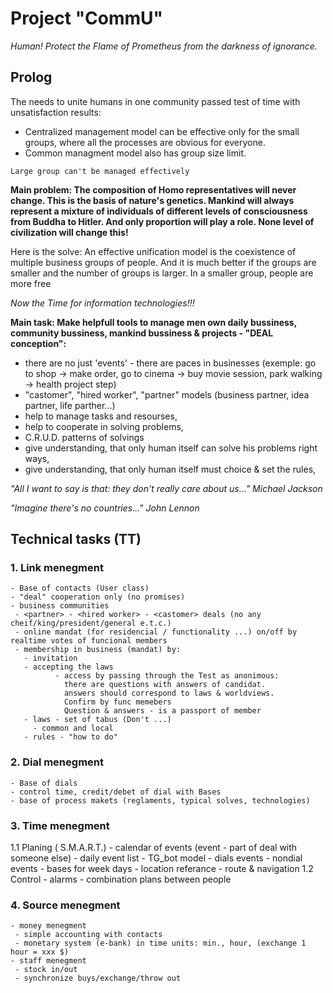 # Project "CommU"
*Human!
       Protect the Flame of Prometheus from the darkness of ignorance.*

## Prolog
The needs to unite humans in one community passed test of time with unsatisfaction results:

- Centralized management model can be effective only for the small groups, where all the processes are obvious for everyone.
- Common managment model also has group size limit. 
```
Large group can't be managed effectively
```
**Main problem:
The composition of Homo representatives will never change. This is the basis of nature's genetics.
Mankind will always represent a mixture of individuals of different levels of consciousness from Buddha to Hitler.
And only proportion will play a role.
None level of civilization will change this!**

Here is the solve:
An effective unification model is the coexistence of multiple business groups of people.
And it is much better if the groups are smaller and the number of groups is larger.
In a smaller group, people are more free


*Now the Time for information technologies!!!*

**Main task: Make helpfull tools to manage men own daily bussiness, community bussiness, mankind bussiness & projects - "DEAL conception":**
- there are no just 'events' - there are paces in businesses (exemple: go to shop -> make order, go to cinema -> buy movie session, park walking -> health project step)
- "castomer", "hired worker", "partner" models (business partner, idea partner, life parther...)
- help to manage tasks and resourses,
- help to cooperate in solving problems,
- C.R.U.D. patterns of solvings
- give understanding, that only human itself can solve his problems right ways,
- give understanding, that only human itself must choice & set the rules,


*"All I want to say is that: they don't really care about us..."*
*Michael Jackson*

*"Imagine there's no countries..."*
*John Lennon*

## Technical tasks (TT)

### 1. Link menegment
    - Base of contacts (User class)
    - "deal" cooperation only (no promises)
    - business communities
     - <partner> - <hired worker> - <castomer> deals (no any cheif/king/president/general e.t.c.)
     - online mandat (for residencial / functionality ...) on/off by realtime votes of funcional members
     - membership in business (mandat) by:
       - invitation
       - accepting the laws
              - access by passing through the Test as anonimous: 
                there are questions with answers of candidat.
                answers should correspond to laws & worldviews.
                Confirm by func memebers
                Question & answers - is a passport of member
       - laws - set of tabus (Don't ...)
         - common and local
       - rules - "how to do"

### 2. Dial menegment
    - Base of dials
    - control time, credit/debet of dial with Bases
    - base of process makets (reglaments, typical solves, technologies)

### 3. Time menegment
   1.1 Planing ( S.M.A.R.T.)
    - calendar of events (event - part of deal with someone else)
    - daily event list
      - TG_bot model
     - dials events
     - nondial events
    - bases for week days
    - location referance
    - route & navigation
   1.2 Control
    - alarms
    - combination plans between people

### 4. Source menegment
    - money menegment
     - simple accounting with contacts
     - monetary system (e-bank) in time units: min., hour, (exchange 1 hour = xxx $)
    - staff menegment
     - stock in/out
     - synchronize buys/exchange/throw out